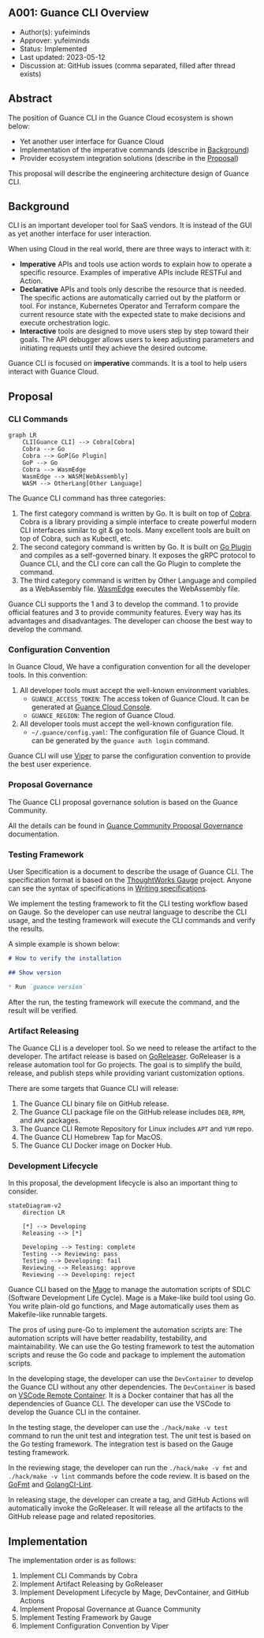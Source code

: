 A001: Guance CLI Overview
----
* Author(s): yufeiminds
* Approver: yufeiminds
* Status: Implemented
* Last updated: 2023-05-12
* Discussion at: GitHub issues (comma separated, filled after thread exists)

## Abstract

The position of Guance CLI in the Guance Cloud ecosystem is shown below:

- Yet another user interface for Guance Cloud
- Implementation of the imperative commands (describe in [Background](#background))
- Provider ecosystem integration solutions (describe in the [Proposal](#proposal))

This proposal will describe the engineering architecture design of Guance CLI.

## Background

CLI is an important developer tool for SaaS vendors. It is instead of the GUI as yet another interface for user interaction.

When using Cloud in the real world, there are three ways to interact with it:

* **Imperative** APIs and tools use action words to explain how to operate a specific resource. Examples of imperative APIs include RESTFul and Action.
* **Declarative** APIs and tools only describe the resource that is needed. The specific actions are automatically carried out by the platform or tool. For instance, Kubernetes Operator and Terraform compare the current resource state with the expected state to make decisions and execute orchestration logic.
* **Interactive** tools are designed to move users step by step toward their goals. The API debugger allows users to keep adjusting parameters and initiating requests until they achieve the desired outcome.

Guance CLI is focused on **imperative** commands. It is a tool to help users interact with Guance Cloud.

## Proposal

### CLI Commands

```mermaid
graph LR
    CLI[Guance CLI] --> Cobra[Cobra]
    Cobra --> Go
    Cobra --> GoP[Go Plugin]
    GoP --> Go
    Cobra --> WasmEdge
    WasmEdge --> WASM[WebAssembly]
    WASM --> OtherLang[Other Language]
```

The Guance CLI command has three categories:

1. The first category command is written by Go. It is built on top of [Cobra](https://github.com/spf13/cobra). Cobra is a library providing a simple interface to create powerful modern CLI interfaces similar to git & go tools. Many excellent tools are built on top of Cobra, such as Kubectl, etc.
2. The second category command is written by Go. It is built on [Go Plugin](https://github.com/hashicorp/go-plugin) and compiles as a self-governed binary. It exposes the gRPC protocol to Guance CLI, and the CLI core can call the Go Plugin to complete the command.
3. The third category command is written by Other Language and compiled as a WebAssembly file. [WasmEdge](https://github.com/WasmEdge/WasmEdge) executes the WebAssembly file.

Guance CLI supports the 1 and 3 to develop the command. 1 to provide official features and 3 to provide community features. Every way has its advantages and disadvantages. The developer can choose the best way to develop the command.

### Configuration Convention

In Guance Cloud, We have a configuration convention for all the developer tools. In this convention:

1. All developer tools must accept the well-known environment variables.
    * `GUANCE_ACCESS_TOKEN`: The access token of Guance Cloud. It can be generated at [Guance Cloud Console](https://console.guance.com).
    * `GUANCE_REGION`: The region of Guance Cloud.
2. All developer tools must accept the well-known configuration file.
    * `~/.guance/config.yaml`: The configuration file of Guance Cloud. It can be generated by the `guance auth login` command.

Guance CLI will use [Viper](https://github.com/spf13/viper) to parse the configuration convention to provide the best user experience.

### Proposal Governance

The Guance CLI proposal governance solution is based on the Guance Community.

All the details can be found in [Guance Community Proposal Governance](https://github.com/GuanceCloud/community/tree/main/proposals) documentation.

### Testing Framework

User Specification is a document to describe the usage of Guance CLI. The specification format is based on the [ThoughtWorks Gauge](https://gauge.org/) project. Anyone can see the syntax of specifications in [Writing specifications](https://docs.gauge.org/writing-specifications.html).

We implement the testing framework to fit the CLI testing workflow based on Gauge. So the developer can use neutral language to describe the CLI usage, and the testing framework will execute the CLI commands and verify the results.

A simple example is shown below:

```markdown
# How to verify the installation

## Show version

* Run `guance version`
```

After the run, the testing framework will execute the command, and the result will be verified.

### Artifact Releasing

The Guance CLI is a developer tool. So we need to release the artifact to the developer. The artifact release is based on [GoReleaser](https://goreleaser.com/). GoReleaser is a release automation tool for Go projects. The goal is to simplify the build, release, and publish steps while providing variant customization options.

There are some targets that Guance CLI will release:

1. The Guance CLI binary file on GitHub release.
1. The Guance CLI package file on the GitHub release includes `DEB`, `RPM`, and `APK` packages.
1. The Guance CLI Remote Repository for Linux includes `APT` and `YUM` repo.
1. The Guance CLI Homebrew Tap for MacOS.
1. The Guance CLI Docker image on Docker Hub.

### Development Lifecycle

In this proposal, the development lifecycle is also an important thing to consider.

```mermaid
stateDiagram-v2
    direction LR

    [*] --> Developing
    Releasing --> [*]

    Developing --> Testing: complete
    Testing --> Reviewing: pass
    Testing --> Developing: fail
    Reviewing --> Releasing: approve
    Reviewing --> Developing: reject
```

Guance CLI based on the [Mage](https://magefile.org/) to manage the automation scripts of SDLC (Software Development Life Cycle). Mage is a Make-like build tool using Go. You write plain-old go functions, and Mage automatically uses them as Makefile-like runnable targets.

The pros of using pure-Go to implement the automation scripts are: The automation scripts will have better readability, testability, and maintainability. We can use the Go testing framework to test the automation scripts and reuse the Go code and package to implement the automation scripts.

In the developing stage, the developer can use the `DevContainer` to develop the Guance CLI without any other dependencies. The `DevContainer` is based on [VSCode Remote Container](https://code.visualstudio.com/docs/remote/containers). It is a Docker container that has all the dependencies of Guance CLI. The developer can use the VSCode to develop the Guance CLI in the container.

In the testing stage, the developer can use the `./hack/make -v test` command to run the unit test and integration test. The unit test is based on the Go testing framework. The integration test is based on the Gauge testing framework.

In the reviewing stage, the developer can run the `./hack/make -v fmt` and `./hack/make -v lint` commands before the code review. It is based on the [GoFmt](https://golang.org/cmd/gofmt/) and [GolangCI-Lint](https://golangci-lint.run/).

In releasing stage, the developer can create a tag, and GitHub Actions will automatically invoke the GoReleaser. It will release all the artifacts to the GitHub release page and related repositories.

## Implementation

The implementation order is as follows:

1. Implement CLI Commands by Cobra
1. Implement Artifact Releasing by GoReleaser
1. Implement Development Lifecycle by Mage, DevContainer, and GitHub Actions
1. Implement Proposal Governance at Guance Community
1. Implement Testing Framework by Gauge
1. Implement Configuration Convention by Viper
